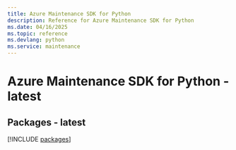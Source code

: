 ```yaml
---
title: Azure Maintenance SDK for Python
description: Reference for Azure Maintenance SDK for Python
ms.date: 04/16/2025
ms.topic: reference
ms.devlang: python
ms.service: maintenance
---
```

# Azure Maintenance SDK for Python - latest
## Packages - latest
[!INCLUDE [packages](maintenance-index.md)]